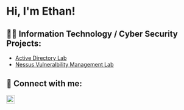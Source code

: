 <h1>Hi, I'm Ethan! </h1>

<h2>👨‍💻 Information Technology / Cyber Security Projects:</h2>

  - [Active Directory Lab](https://github.com/her-e/Active-Directory-Lab)
  - [Nessus Vulneralbility Management Lab](https://github.com/her-e/VulnerabilityManagement-Nessus-Lab)



<h2> 🤳 Connect with me:</h2>


[<img align="left" alt="EthanHer | LinkedIn" width="22px" src="https://cdn.jsdelivr.net/npm/simple-icons@v3/icons/linkedin.svg" />][linkedin]



[linkedin]: https://linkedin.com/in/ethan-her-b8a3a61aa

